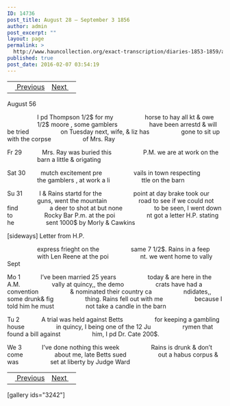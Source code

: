 ```yaml
---
ID: 14736
post_title: August 28 – September 3 1856
author: admin
post_excerpt: ""
layout: page
permalink: >
  http://www.hauncollection.org/exact-transcription/diaries-1853-1859/august-28-september-3-1856/
published: true
post_date: 2016-02-07 03:54:19
---
```

<table style="width: 100%;" align="center">
<tbody>
<tr>
<td><a href="http://www.hauncollection.org/version-2/diaries-1853-1859/august-23-august-27-1856/"><img src="https://lh3.googleusercontent.com/-EFJpxxNiPNw/VqgtWBCZrMI/AAAAAAAAAFU/WfY4lPFWWkg/s800-Ic42/Soeb-Plain-Arrows-8-10px.png" alt="" width="10" height="10" /> Previous</a></td>
<td style="text-align: right;"><a href="http://www.hauncollection.org/version-2/diaries-1853-1859/september-4-september-6-1856/">Next <img src="https://lh3.googleusercontent.com/-67k0cYlpXHw/VqgtWKz1MXI/AAAAAAAAAFU/k9PW_Piyurk/s800-Ic42/Soeb-Plain-Arrows-5-10px.png" alt="" width="10" height="10" /></a></td>
</tr>
</tbody>
</table>
August 56

<span style="margin-left: 70px;">I pd Thompson 1/2$ for my
<span style="margin-left: 70px;">horse to hay all kt &amp; owe
<span style="margin-left: 70px;">1/2$ moore , some gamblers
<span style="margin-left: 70px;">have been arrestd &amp; will be tried
<span style="margin-left: 70px;">on Tuesday next, wife, &amp; liz has
<span style="margin-left: 70px;">gone to sit up with the corpse
<span style="margin-left: 70px;">of Mrs. Ray</span></span></span></span></span></span></span>

Fr 29            Mrs. Ray was buried this
<span style="margin-left: 70px;">P.M. we are at work on the
<span style="margin-left: 70px;">barn a little &amp; origating</span></span>

Sat 30         mutch excitement pre
<span style="margin-left: 70px;">vails in town respecting
<span style="margin-left: 70px;">the gamblers , at work a li
<span style="margin-left: 70px;">ttle on the barn</span></span></span>

Su 31          I &amp; Rains startd for the
<span style="margin-left: 70px;">point at day brake took our
<span style="margin-left: 70px;">guns, went the mountain
<span style="margin-left: 70px;">road to see if we could not find
<span style="margin-left: 70px;">a deer to shot at but none
<span style="margin-left: 70px;">to be seen, I went down to
<span style="margin-left: 70px;">Rocky Bar P.m. at the poi
<span style="margin-left: 70px;">nt got a letter H.P. stating he
<span style="margin-left: 70px;">sent 1000$ by Morly &amp; Cawkins</span></span></span></span></span></span></span></span>

[sideways]
Letter from H.P.

<span style="margin-left: 70px;">express frieght on the
<span style="margin-left: 70px;">same 7 1/2$. Rains in a feep
<span style="margin-left: 70px;">with Len Reene at the poi
<span style="margin-left: 70px;">nt. we went home to vally
Sept</span></span></span></span>

Mo 1            I’ve been married 25 years
<span style="margin-left: 70px;">today &amp; are here in the A.M.
<span style="margin-left: 70px;">vally at quincy,, the demo
<span style="margin-left: 70px;">crats have had a convention
<span style="margin-left: 70px;">&amp; nominated their country ca
<span style="margin-left: 70px;">ndidates,, some drunk&amp; fig
<span style="margin-left: 70px;">thing. Rains fell out with me
<span style="margin-left: 70px;">because I told him he must
<span style="margin-left: 70px;">not take a candle in the barn</span></span></span></span></span></span></span></span>

Tu 2             A trial was held against Betts
<span style="margin-left: 70px;">for keeping a gambling house
<span style="margin-left: 70px;">in quincy, I being one of the 12 Ju
<span style="margin-left: 70px;">rymen that found a bill against
<span style="margin-left: 70px;">him, I pd Dr. Cate 200$.</span></span></span></span>

We 3            I’ve done nothing this week
<span style="margin-left: 70px;">Rains is drunk &amp; don’t come
<span style="margin-left: 70px;">about me, late Betts sued
<span style="margin-left: 70px;">out a habus corpus &amp; was
<span style="margin-left: 70px;">set at liberty by Judge Ward</span></span></span></span>
<table style="width: 100%;" align="center">
<tbody>
<tr>
<td><a href="http://www.hauncollection.org/version-2/diaries-1853-1859/august-23-august-27-1856/"><img src="https://lh3.googleusercontent.com/-EFJpxxNiPNw/VqgtWBCZrMI/AAAAAAAAAFU/WfY4lPFWWkg/s800-Ic42/Soeb-Plain-Arrows-8-10px.png" alt="" width="10" height="10" /> Previous</a></td>
<td style="text-align: right;"><a href="http://www.hauncollection.org/version-2/diaries-1853-1859/september-4-september-6-1856/">Next <img src="https://lh3.googleusercontent.com/-67k0cYlpXHw/VqgtWKz1MXI/AAAAAAAAAFU/k9PW_Piyurk/s800-Ic42/Soeb-Plain-Arrows-5-10px.png" alt="" width="10" height="10" /></a></td>
</tr>
</tbody>
</table>
[gallery ids="3242"]